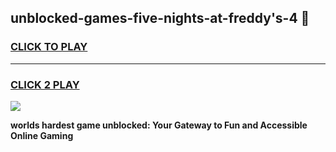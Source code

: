 
## unblocked-games-five-nights-at-freddy's-4 👋
<h3>
<a href="https://premium.freeplayer.one?title=unblocked-games-five-nights-at-freddy's-4&ref=14F">CLICK TO PLAY</a></h3>
<hr>

<h3>
<a href="https://premium.freeplayer.one?title=unblocked-games-five-nights-at-freddy's-4&ref=14F">CLICK 2 PLAY</a>
  
</h3>

<a href="https://premium.freeplayer.one?title=unblocked-games-five-nights-at-freddy's-4&ref=12F/"><img src="https://clearcache.store/games.png"></a>


**worlds hardest game unblocked: Your Gateway to Fun and Accessible Online Gaming**
